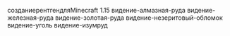 созданиерентгендляMinecraft 1.15
видение-алмазная-руда
видение-железная-руда
видение-золотая-руда
видение-незеритовый-обломок
видение-уголь
видение-изумруд
